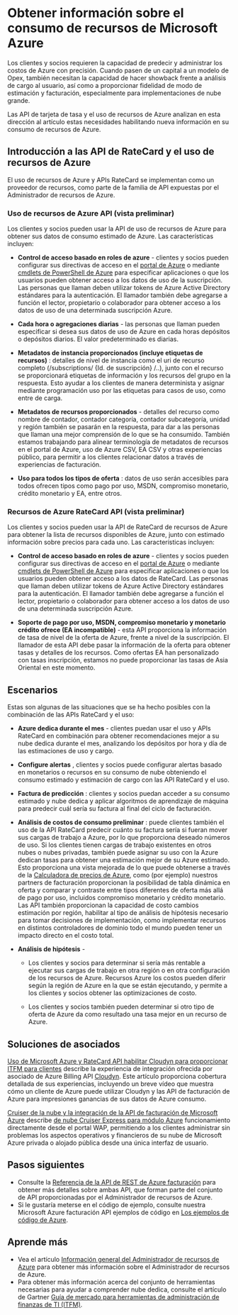 <properties
   pageTitle="Obtener información sobre el consumo de recursos de Microsoft Azure | Microsoft Azure"
   description="Proporciona una introducción conceptual del uso de facturación de Azure y APIs RateCard, que se utilizan para proporcionar información sobre el consumo de recursos de Azure y tendencias."
   services=""
   documentationCenter=""
   authors="BryanLa"
   manager="mbaldwin"
   editor=""
   tags="billing"/>

<tags
   ms.service="billing"
   ms.devlang="na"
   ms.topic="article"
   ms.tgt_pltfrm="na"
   ms.workload="billing"
   ms.date="08/16/2016"
   ms.author="mobandyo;bryanla"/>

# <a name="gain-insights-into-your-microsoft-azure-resource-consumption"></a>Obtener información sobre el consumo de recursos de Microsoft Azure

Los clientes y socios requieren la capacidad de predecir y administrar los costos de Azure con precisión.  Cuando pasen de un capital a un modelo de Opex, también necesitan la capacidad de hacer showback frente a análisis de cargo al usuario, así como a proporcionar fidelidad de modo de estimación y facturación, especialmente para implementaciones de nube grande.

Las API de tarjeta de tasa y el uso de recursos de Azure analizan en esta dirección al artículo estas necesidades habilitando nueva información en su consumo de recursos de Azure.  

## <a name="introducing-the-azure-resource-usage-and-ratecard-apis"></a>Introducción a las API de RateCard y el uso de recursos de Azure

El uso de recursos de Azure y APIs RateCard se implementan como un proveedor de recursos, como parte de la familia de API expuestas por el Administrador de recursos de Azure.  

### <a name="azure-resource-usage-api-preview"></a>Uso de recursos de Azure API (vista preliminar)
Los clientes y socios pueden usar la API de uso de recursos de Azure para obtener sus datos de consumo estimado de Azure. Las características incluyen:

- **Control de acceso basado en roles de azure** - clientes y socios pueden configurar sus directivas de acceso en el [portal de Azure](https://portal.azure.com) o mediante [cmdlets de PowerShell de Azure](powershell-install-configure.md) para especificar aplicaciones o que los usuarios pueden obtener acceso a los datos de uso de la suscripción. Las personas que llaman deben utilizar tokens de Azure Active Directory estándares para la autenticación. El llamador también debe agregarse a función el lector, propietario o colaborador para obtener acceso a los datos de uso de una determinada suscripción Azure.

- **Cada hora o agregaciones diarias** - las personas que llaman pueden especificar si desea sus datos de uso de Azure en cada horas depósitos o depósitos diarios. El valor predeterminado es diarias.

- **Metadatos de instancia proporcionados (incluye etiquetas de recursos)** : detalles de nivel de instancia como el uri de recurso completo (/subscriptions/ {Id. de suscripción} /..), junto con el recurso se proporcionará etiquetas de información y los recursos del grupo en la respuesta. Esto ayudar a los clientes de manera determinista y asignar mediante programación uso por las etiquetas para casos de uso, como entre de carga.

- **Metadatos de recursos proporcionados** - detalles del recurso como nombre de contador, contador categoría, contador subcategoría, unidad y región también se pasarán en la respuesta, para dar a las personas que llaman una mejor comprensión de lo que se ha consumido. También estamos trabajando para alinear terminología de metadatos de recursos en el portal de Azure, uso de Azure CSV, EA CSV y otras experiencias público, para permitir a los clientes relacionar datos a través de experiencias de facturación.

- **Uso para todos los tipos de oferta** : datos de uso serán accesibles para todos ofrecen tipos como pago por uso, MSDN, compromiso monetario, crédito monetario y EA, entre otros.

### <a name="azure-resource-ratecard-api-preview"></a>Recursos de Azure RateCard API (vista preliminar)
Los clientes y socios pueden usar la API de RateCard de recursos de Azure para obtener la lista de recursos disponibles de Azure, junto con estimado información sobre precios para cada uno. Las características incluyen:

- **Control de acceso basado en roles de azure** - clientes y socios pueden configurar sus directivas de acceso en el [portal de Azure](https://portal.azure.com) o mediante [cmdlets de PowerShell de Azure](powershell-install-configure.md) para especificar aplicaciones o que los usuarios pueden obtener acceso a los datos de RateCard. Las personas que llaman deben utilizar tokens de Azure Active Directory estándares para la autenticación. El llamador también debe agregarse a función el lector, propietario o colaborador para obtener acceso a los datos de uso de una determinada suscripción Azure.

- **Soporte de pago por uso, MSDN, compromiso monetario y monetario crédito ofrece (EA incompatible)** - esta API proporciona la información de tasa de nivel de la oferta de Azure, frente a nivel de la suscripción.  El llamador de esta API debe pasar la información de la oferta para obtener tasas y detalles de los recursos.  Como ofertas EA han personalizado con tasas inscripción, estamos no puede proporcionar las tasas de Asia Oriental en este momento.

## <a name="scenarios"></a>Escenarios

Estas son algunas de las situaciones que se ha hecho posibles con la combinación de las APIs RateCard y el uso:

- **Azure dedica durante el mes** - clientes puedan usar el uso y APIs RateCard en combinación para obtener recomendaciones mejor a su nube dedica durante el mes, analizando los depósitos por hora y día de las estimaciones de uso y cargo.

- **Configure alertas** , clientes y socios puede configurar alertas basado en monetarios o recursos en su consumo de nube obteniendo el consumo estimado y estimación de cargo con las API RateCard y el uso.

- **Factura de predicción** : clientes y socios puedan acceder a su consumo estimado y nube dedica y aplicar algoritmos de aprendizaje de máquina para predecir cuál sería su factura al final del ciclo de facturación.

- **Análisis de costos de consumo preliminar** : puede clientes también el uso de la API RateCard predecir cuánto su factura sería si fueran mover sus cargas de trabajo a Azure, por lo que proporciona deseado números de uso. Si los clientes tienen cargas de trabajo existentes en otros nubes o nubes privadas, también puede asignar su uso con la Azure dedican tasas para obtener una estimación mejor de su Azure estimado. Esto proporciona una vista mejorada de lo que puede obtenerse a través de la [Calculadora de precios de Azure](https://azure.microsoft.com/pricing/calculator/), como (por ejemplo) nuestros partners de facturación proporcionan la posibilidad de tabla dinámica en oferta y comparar y contraste entre tipos diferentes de oferta más allá de pago por uso, incluidos compromiso monetario y crédito monetario. Las API también proporcionan la capacidad de costo cambios estimación por región, habilitar al tipo de análisis de hipótesis necesario para tomar decisiones de implementación, como implementar recursos en distintos controladores de dominio todo el mundo pueden tener un impacto directo en el costo total.

- **Análisis de hipótesis** -

    - Los clientes y socios para determinar si sería más rentable a ejecutar sus cargas de trabajo en otra región o en otra configuración de los recursos de Azure. Recursos Azure los costos pueden diferir según la región de Azure en la que se están ejecutando, y permite a los clientes y socios obtener las optimizaciones de costo.

    - Los clientes y socios también pueden determinar si otro tipo de oferta de Azure da como resultado una tasa mejor en un recurso de Azure.

## <a name="partner-solutions"></a>Soluciones de asociados

[Uso de Microsoft Azure y RateCard API habilitar Cloudyn para proporcionar ITFM para clientes](billing-usage-rate-card-partner-solution-cloudyn.md) describe la experiencia de integración ofrecida por asociado de Azure Billing API [Cloudyn](https://www.cloudyn.com/microsoft-azure/).  Este artículo proporciona cobertura detallada de sus experiencias, incluyendo un breve vídeo que muestra cómo un cliente de Azure puede utilizar Cloudyn y las API de facturación de Azure para impresiones ganancias de sus datos de Azure consumo.

[Cruiser de la nube y la integración de la API de facturación de Microsoft Azure](billing-usage-rate-card-partner-solution-cloudcruiser.md) describe [de nube Cruiser Express para módulo Azure](http://www.cloudcruiser.com/partners/microsoft/) funcionamiento directamente desde el portal WAP, permitiendo a los clientes administrar sin problemas los aspectos operativos y financieros de su nube de Microsoft Azure privada o alojado pública desde una única interfaz de usuario.   

## <a name="next-steps"></a>Pasos siguientes
+ Consulte la [Referencia de la API de REST de Azure facturación](https://msdn.microsoft.com/library/azure/1ea5b323-54bb-423d-916f-190de96c6a3c) para obtener más detalles sobre ambas API, que forman parte del conjunto de API proporcionadas por el Administrador de recursos de Azure.
+ Si le gustaría meterse en el código de ejemplo, consulte nuestra Microsoft Azure facturación API ejemplos de código en [Los ejemplos de código de Azure](https://azure.microsoft.com/documentation/samples/?term=billing).

## <a name="learn-more"></a>Aprende más
+ Vea el artículo [Información general del Administrador de recursos de Azure](azure-resource-manager/resource-group-overview.md) para obtener más información sobre el Administrador de recursos de Azure.
+ Para obtener más información acerca del conjunto de herramientas necesarias para ayudar a comprender nube dedica, consulte el artículo de Gartner [Guía de mercado para herramientas de administración de finanzas de TI (ITFM)](http://www.gartner.com/technology/reprints.do?id=1-212F7AL&ct=140909&st=sb).

